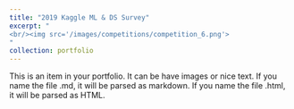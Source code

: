 ```yaml
---
title: "2019 Kaggle ML & DS Survey"
excerpt: "
<br/><img src='/images/competitions/competition_6.png'>
"
collection: portfolio
---
```


This is an item in your portfolio. It can be have images or nice text. If you name the file .md, it will be parsed as markdown. If you name the file .html, it will be parsed as HTML. 
